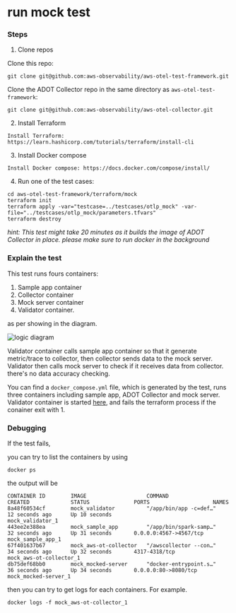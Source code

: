# run mock test

### Steps

1. Clone repos

Clone this repo:

```
git clone git@github.com:aws-observability/aws-otel-test-framework.git
```

Clone the ADOT Collector repo in the same directory as `aws-otel-test-framework`:

```
git clone git@github.com:aws-observability/aws-otel-collector.git
```

2. Install Terraform

```
Install Terraform: https://learn.hashicorp.com/tutorials/terraform/install-cli
```

3. Install Docker compose

```
Install Docker compose: https://docs.docker.com/compose/install/
```

4. Run one of the test cases:

```
cd aws-otel-test-framework/terraform/mock
terraform init
terraform apply -var="testcase=../testcases/otlp_mock" -var-file="../testcases/otlp_mock/parameters.tfvars"
terraform destroy
```

*hint: This test might take 20 minutes as it builds the image of ADOT Collector in place. please make sure to run docker in the background*

### Explain the test

This test runs fours containers: 
1. Sample app container
2. Collector container
3. Mock server container
4. Validator container. 

as per showing in the diagram. 

![logic diagram](https://testing-framework-artifacts.s3-us-west-2.amazonaws.com/mock.png)

Validator container calls sample app container so that it generate metric/trace to collector, then collector sends data to the mock server.
Validator then calls mock server to check if it receives data from collector. there's no data accuracy checking.

You can find a `docker_compose.yml` file, which is generated by the test, runs three containers including sample app, ADOT Collector and mock server.
Validator container is started [here](https://github.com/aws-observability/aws-otel-test-framework/blob/terraform/terraform/mock/main.tf#L89), and fails the terraform process if the conainer exit with 1.

### Debugging

If the test fails, 

you can try to list the containers by using

```
docker ps
```

the output will be 

```
CONTAINER ID        IMAGE                   COMMAND                  CREATED             STATUS              PORTS                    NAMES
8a48f60534cf        mock_validator          "/app/bin/app -c=def…"   12 seconds ago      Up 10 seconds                                mock_validator_1
443ee2e388ea        mock_sample_app         "/app/bin/spark-samp…"   32 seconds ago      Up 31 seconds       0.0.0.0:4567->4567/tcp   mock_sample_app_1
67f401637b67        mock_aws-ot-collector   "/awscollector --con…"   34 seconds ago      Up 32 seconds       4317-4318/tcp          mock_aws-ot-collector_1
db75def68bb0        mock_mocked-server      "docker-entrypoint.s…"   36 seconds ago      Up 34 seconds       0.0.0.0:80->8080/tcp     mock_mocked-server_1
```

then you can try to get logs for each containers. For example.

```
docker logs -f mock_aws-ot-collector_1
```


